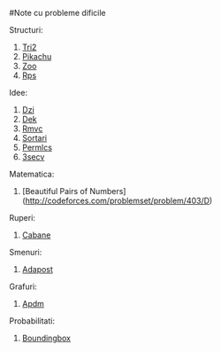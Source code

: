 #Note cu probleme dificile


Structuri:

1. [Tri2](http://www.infoarena.ro/problema/tri2)
2. [Pikachu](http://www.infoarena.ro/problema/pikachu)
3. [Zoo](http://www.infoarena.ro/problema/zoo)
4. [Rps](http://www.infoarena.ro/problema/rps)


Idee:

1. [Dzi](http://main.edu.pl/en/archive/amppz/2012/dzi)
2. [Dek](http://main.edu.pl/en/archive/pa/2010/dek)
3. [Rmvc](http://www.infoarena.ro/problema/rmvc)
4. [Sortari](http://www.infoarena.ro/problema/sortari)
5. [Permlcs](http://www.infoarena.ro/problema/permlcs)
6. [3secv](http://www.infoarena.ro/problema/3secv)


Matematica:

1. [Beautiful Pairs of Numbers]
   (http://codeforces.com/problemset/problem/403/D)


Ruperi:

1. [Cabane](http://www.infoarena.ro/problema/cabane)


Smenuri:

1. [Adapost](http://www.infoarena.ro/problema/adapost2)


Grafuri:

1. [Apdm](http://www.infoarena.ro/problema/apdm)

Probabilitati:

1. [Boundingbox](http://www.infoarena.ro/problema/boundingbox)
